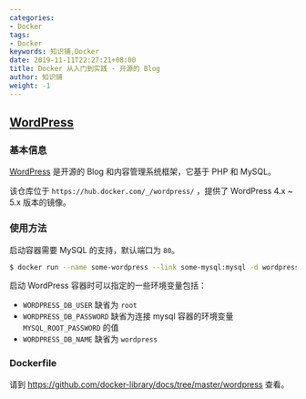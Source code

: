 ```yaml
---
categories:
- Docker
tags:
- Docker  
keywords: 知识铺,Docker
date: 2019-11-11T22:27:21+08:00
title: Docker 从入门到实践 - 开源的 Blog 
author: 知识铺
weight: -1
---
```


## [WordPress](https://hub.docker.com/_/wordpress/)

### 基本信息

[WordPress](https://en.wikipedia.org/wiki/WordPress) 是开源的 Blog 和内容管理系统框架，它基于 PHP 和 MySQL。

该仓库位于 `https://hub.docker.com/_/wordpress/` ，提供了 WordPress 4.x ~ 5.x 版本的镜像。

### 使用方法

启动容器需要 MySQL 的支持，默认端口为 `80`。

```bash
$ docker run --name some-wordpress --link some-mysql:mysql -d wordpress
```

启动 WordPress 容器时可以指定的一些环境变量包括：

* `WORDPRESS_DB_USER` 缺省为 `root`
* `WORDPRESS_DB_PASSWORD` 缺省为连接 mysql 容器的环境变量 `MYSQL_ROOT_PASSWORD` 的值
* `WORDPRESS_DB_NAME` 缺省为 `wordpress`

### Dockerfile

请到 https://github.com/docker-library/docs/tree/master/wordpress 查看。
